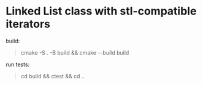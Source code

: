 # Linked List class with stl-compatible iterators

build:

> cmake -S . -B build && cmake --build build

run tests:

> cd build && ctest && cd ..